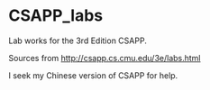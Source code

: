 # CSAPP_labs
Lab works for the 3rd Edition CSAPP.

Sources from http://csapp.cs.cmu.edu/3e/labs.html

I seek my Chinese version of CSAPP for help. 
